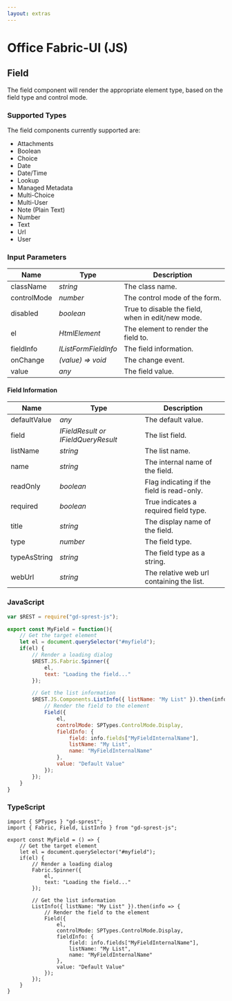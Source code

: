 ```yaml
---
layout: extras
---
```

# Office Fabric-UI (JS)

## Field

The field component will render the appropriate element type, based on the field type and control mode.

### Supported Types

The field components currently supported are:
- Attachments
- Boolean
- Choice
- Date
- Date/Time
- Lookup
- Managed Metadata
- Multi-Choice
- Multi-User
- Note (Plain Text)
- Number
- Text
- Url
- User

### Input Parameters

| Name | Type | Description |
| --- | --- | --- |
| className | _string_ | The class name.
| controlMode | _number_ | The control mode of the form.
| disabled | _boolean_ | True to disable the field, when in edit/new mode.
| el | _HtmlElement_ | The element to render the field to.
| fieldInfo | _IListFormFieldInfo_ | The field information.
| onChange | _(value) => void_ | The change event.
| value | _any_ | The field value.

#### Field Information

| Name | Type | Description |
| --- | --- | --- |
| defaultValue | _any_ | The default value.
| field | _IFieldResult or IFieldQueryResult_ | The list field.
| listName | _string_ | The list name.
| name | _string_ | The internal name of the field.
| readOnly | _boolean_ | Flag indicating if the field is read-only.
| required | _boolean_ | True indicates a required field type.
| title | _string_ | The display name of the field.
| type | _number_ | The field type.
| typeAsString | _string_ | The field type as a string.
| webUrl | _string_ | The relative web url containing the list.

### JavaScript
```js
var $REST = require("gd-sprest-js");

export const MyField = function(){
    // Get the target element
    let el = document.querySelector("#myfield");
    if(el) {
        // Render a loading dialog
        $REST.JS.Fabric.Spinner({
            el,
            text: "Loading the field..."
        });

        // Get the list information
        $REST.JS.Components.ListInfo({ listName: "My List" }).then(info => {
            // Render the field to the element
            Field({
                el,
                controlMode: SPTypes.ControlMode.Display,
                fieldInfo: {
                    field: info.fields["MyFieldInternalName"],
                    listName: "My List",
                    name: "MyFieldInternalName"
                },
                value: "Default Value"
            });
        });
    }
}
```

### TypeScript

```tsx
import { SPTypes } "gd-sprest";
import { Fabric, Field, ListInfo } from "gd-sprest-js";

export const MyField = () => {
    // Get the target element
    let el = document.querySelector("#myfield");
    if(el) {
        // Render a loading dialog
        Fabric.Spinner({
            el,
            text: "Loading the field..."
        });

        // Get the list information
        ListInfo({ listName: "My List" }).then(info => {
            // Render the field to the element
            Field({
                el,
                controlMode: SPTypes.ControlMode.Display,
                fieldInfo: {
                    field: info.fields["MyFieldInternalName"],
                    listName: "My List",
                    name: "MyFieldInternalName"
                },
                value: "Default Value"
            });
        });
    }
}
```